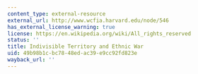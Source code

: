 ```yaml
---
content_type: external-resource
external_url: http://www.wcfia.harvard.edu/node/546
has_external_license_warning: true
license: https://en.wikipedia.org/wiki/All_rights_reserved
status: ''
title: Indivisible Territory and Ethnic War
uid: 49b98b1c-bc78-48ed-ac39-e9cc92fd823e
wayback_url: ''
---
```

